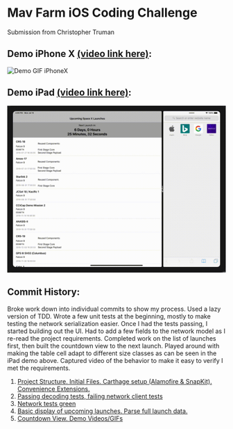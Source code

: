 # Mav Farm iOS Coding Challenge

Submission from Christopher Truman

## Demo iPhone X [(video link here)](https://github.com/jstart/MavFarm_SpaceX/blob/master/Demo_Movies/iPhoneX.mov?raw=true):
![Demo GIF iPhoneX](https://github.com/jstart/MavFarm_SpaceX/blob/master/Demo_Movies/iPhoneX.gif)

## Demo iPad [(video link here)](https://github.com/jstart/MavFarm_SpaceX/blob/master/Demo_Movies/iPad.mov?raw=true):
![Demo GIF iPad](https://github.com/jstart/MavFarm_SpaceX/blob/master/Demo_Movies/iPad.gif)

## Commit History:
Broke work down into individual commits to show my process. Used a lazy version of TDD. Wrote a few unit tests at the beginning, mostly to make testing the network serialization easier. Once I had the tests passing, I started building out the UI. Had to add a few fields to the network model as I re-read the project requirements. Completed work on the list of launches first, then built the countdown view to the next launch. Played around with making the table cell adapt to different size classes as can be seen in the iPad demo above. Captured video of the behavior to make it easy to verify I met the requirements.

1.  [Project Structure. Initial Files. Carthage setup (Alamofire & SnapKit). Convenience Extensions.](https://github.com/jstart/MavFarm_SpaceX/commit/a877cbe55ca925b746b6a152a76ab8d678d1bf76)
2. [Passing decoding tests, failing network client tests](https://github.com/jstart/MavFarm_SpaceX/commit/c4555bcb9c8acf811b3d7534a7d0b2bb529a863d)
3. [Network tests green](https://github.com/jstart/MavFarm_SpaceX/commit/06685da3f3ca68f828b696392773cf15aa74bb0b)
4. [Basic display of upcoming launches. Parse full launch data.](https://github.com/jstart/MavFarm_SpaceX/commit/a1a59d650806f9a53fe09e3432f78f7f70317dd3)
5. [Countdown View. Demo Videos/GIFs](https://github.com/jstart/MavFarm_SpaceX/commit/8ad5ca16d7c022ad6a5ada3230ab2eb917993179)
